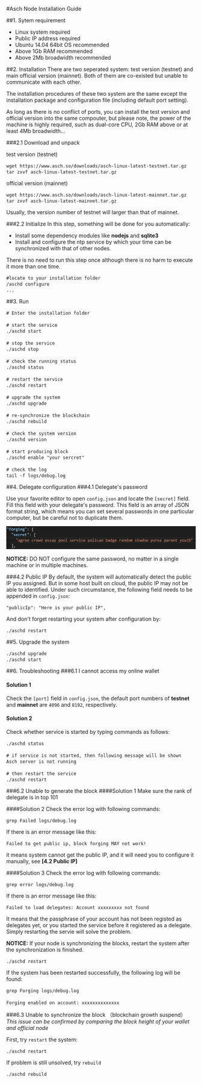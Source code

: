 #Asch Node Installation Guide

##1. Sytem requirement
- Linux system required
- Public IP address required
- Ubuntu 14.04 64bit OS recommended
- Above 1Gb RAM recommended
- Above 2Mb broadwidth recommended

##2. Installation
There are two seperated system: test version (testnet) and main official version (mainnet). Both of them are co-existed but unable to communicate with each other. 

The installation procedures of these two system are the same except the installation package and configuration file (including default port setting).

As long as there is no conflict of ports, you can install the test version and official version into the same compouter, but please note, the power of the machine is highly required, such as dual-core CPU, 2Gb RAM above or at least 4Mb broadwidth...

###2.1 Download and unpack

test version (testnet)  

```
wget https://www.asch.so/downloads/asch-linux-latest-testnet.tar.gz
tar zxvf asch-linux-latest-testnet.tar.gz
```

official version (mainnet)
```
wget https://www.asch.so/downloads/asch-linux-latest-mainnet.tar.gz
tar zxvf asch-linux-latest-mainnet.tar.gz
```

Usually, the version number of testnet will larger than that of mainnet.

###2.2 Initialize
In this step, something will be done for you automatically:  
- Install some dependency modules like **nodejs** and **sqlite3**
- Install and configure the ntp service by which your time can be synchronized with that of other nodes.

There is no need to run this step once although there is no harm to execute it more than one time.

	#locate to your installation folder
	/aschd configure
	...

##3. Run
```
# Enter the installation folder

# start the service
./aschd start

# stop the service
./aschd stop

# check the running status
./aschd status

# restart the service
./aschd restart

# upgrade the system
./aschd upgrade

# re-synchronize the blockchain
./aschd rebuild

# check the system version
./aschd version

# start producing block
./aschd enable "your sercret"

# check the log
tail -f logs/debug.log
```

##4. Delegate configuration
###4.1 Delegate's password

Use your favorite editor to open `config.json` and locate the `[secret]` field. Fill this field with your delegate's password. This field is an array of JSON format string, which means you can set several passwords in one particular computer, but be careful not to duplicate them.

![forging secret](./assets/forging-secret.png)

**NOTICE:** DO NOT configure the same password, no matter in a single machine or in multiple machines.

###4.2 Public IP
By default, the system will automatically detect the public IP you assigned. But in some host built on cloud, the public IP may not be able to identified. Under such circumstance, the following field needs to be appended in `config.json`:
```
"publicIp": "Here is your public IP",
```
And don't forget restarting your system after configuration by:
```
./aschd restart
```

##5. Upgrade the system
```
./aschd upgrade
./aschd start
```
##6. Troubleshooting
###6.1 I cannot access my online wallet
#### Solution 1
Check the `[port]` field in `config.json`, the default port numbers of **testnet** and **mainnet** are `4096` and `8192`, respectively.

#### Solution 2
Check whether service is started by typing commands as follows:
```
./aschd status

# if service is not started, then following message will be shown
Asch server is not running

# then restart the service
./aschd restart
```

###6.2 Unable to generate the block
####Solution 1
Make sure the rank of delegate is in top 101

####Solution 2
Check the error log with following commands:
```
grep Failed logs/debug.log
```
If there is an error message like this:
```
Failed to get public ip, block forging MAY not work!
```
it means system cannot get the public IP, and it will need you to configure it manually, see **[4.2 Public IP]**

####Solution 3
Check the error log with following commands:
```
grep error logs/debug.log
```
If there is an error message like this:
```
Failed to load delegates: Account xxxxxxxxx not found
```
It means that the passphrase of your account has not been registed as delegates yet, or you started the service before it registered as a delegate. Simply restarting the servie will solve the problem.

**NOTICE:** If your node is synchronizing the blocks, restart the system after the synchronization is finished.
```
./aschd restart
```
If the system has been restarted successfully, the following log will be found:
```
grep Forging logs/debug.log

Forging enabled on account: xxxxxxxxxxxxxx
```
###6.3 Unable to synchronize the block （blockchain growth suspend）
*This issue can be confirmed by comparing the block height of your wallet and official node*

First, try `restart` the system:
```
./aschd restart
```
If problem is still unsolved, try `rebuild`
```
./aschd rebuild
```